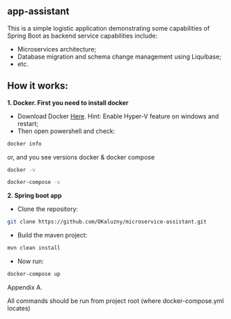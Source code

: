 ## app-assistant

This is a simple logistic application demonstrating some capabilities of Spring Boot as backend service capabilities include:
* Microservices architecture;
* Database migration and schema change management using Liquibase;
* etc.

## How it works:
**1. Docker. First you need to install docker**
* Download Docker [Here](https://docs.docker.com/docker-for-windows/install/). Hint: Enable Hyper-V feature on windows and restart;
* Then open powershell and check:
```bash
docker info
```
or, and you see versions docker & docker compose
```bash
docker -v
```
```bash
docker-compose -v
```

**2. Spring boot app**
* Clone the repository:
```bash
git clone https://github.com/OKaluzny/microservice-assistant.git
```
* Build the maven project:
```bash
mvn clean install
```
* Now run:
```bash
docker-compose up
```

Appendix A.

All commands should be run from project root (where docker-compose.yml locates)
